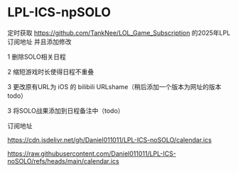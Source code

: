 # LPL-ICS-npSOLO


定时获取 https://github.com/TankNee/LOL_Game_Subscription 的2025年LPL订阅地址 并且添加修改


1 删除SOLO相关日程

2 缩短游戏时长使得日程不重叠

3 更改原有URL为 iOS 的 bilibili URLshame（稍后添加一个版本为网址的版本todo）

3 将SOLO战果添加到日程备注中（todo）


订阅地址 


https://cdn.jsdelivr.net/gh/Daniel011011/LPL-ICS-noSOLO/calendar.ics


https://raw.githubusercontent.com/Daniel011011/LPL-ICS-noSOLO/refs/heads/main/calendar.ics
